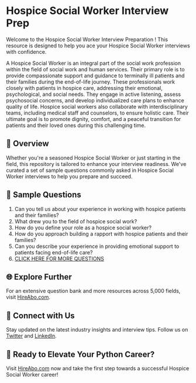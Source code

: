 # Hospice Social Worker Interview Prep

Welcome to the Hospice Social Worker Interview Preparation ! This resource is designed to help you ace your Hospice Social Worker interviews with confidence.

A Hospice Social Worker is an integral part of the social work profession within the field of social work and human services. Their primary role is to provide compassionate support and guidance to terminally ill patients and their families during the end-of-life journey. These professionals work closely with patients in hospice care, addressing their emotional, psychological, and social needs. They engage in active listening, assess psychosocial concerns, and develop individualized care plans to enhance quality of life. Hospice social workers also collaborate with interdisciplinary teams, including medical staff and counselors, to ensure holistic care. Their ultimate goal is to promote dignity, comfort, and a peaceful transition for patients and their loved ones during this challenging time.

## 🚀 Overview

Whether you're a seasoned Hospice Social Worker or just starting in the field, this repository is tailored to enhance your interview readiness. We've curated a set of sample questions commonly asked in Hospice Social Worker interviews to help you prepare and succeed.

## 📝 Sample Questions

1. Can you tell us about your experience in working with hospice patients and their families?
2. What drew you to the field of hospice social work?
3. How do you define your role as a hospice social worker?
4. How do you approach building a rapport with hospice patients and their families?
5. Can you describe your experience in providing emotional support to patients facing end-of-life care?
6. [CLICK HERE FOR MORE QUESTIONS](https://hireabo.com/job/13_0_8/Hospice%20Social%20Worker)

## 🌐 Explore Further

For an extensive question bank and more resources across 5,000 fields, visit [HireAbo.com](https://www.hireabo.com).

## 📱 Connect with Us

Stay updated on the latest industry insights and interview tips. Follow us on [Twitter](https://twitter.com/hireabo) and [LinkedIn](https://www.linkedin.com/in/hire-abo-3609972a8/).

## 🚀 Ready to Elevate Your Python Career?

Visit [HireAbo.com](https://www.hireabo.com) now and take the first step towards a successful Hospice Social Worker career!